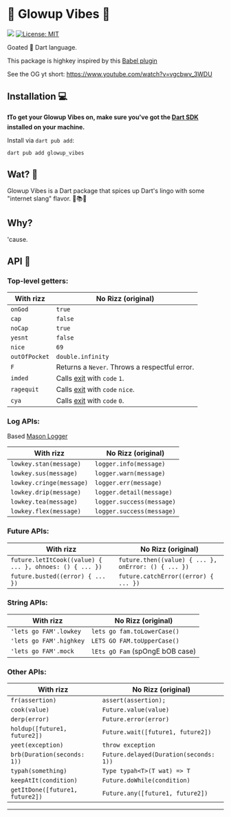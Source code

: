 # 🌟 Glowup Vibes 🌟

<a title="Pub" href="https://pub.dev/packages/glowup_vibes"><img src="https://img.shields.io/pub/v/glowup_vibes.svg?style=popout"/></a>
[![License: MIT][license_badge]][license_link]

Goated 🐐 Dart language.

This package is highkey inspired by this [Babel plugin][babel-silliness]

See the OG yt short: <https://www.youtube.com/watch?v=vgcbwv_3WDU>

## Installation 💻

**❗To get your Glowup Vibes on, make sure you've got the [Dart SDK][dart_install_link] installed
on your machine.**

Install via `dart pub add`:

```sh
dart pub add glowup_vibes
```

## Wat? 🤔

Glowup Vibes is a Dart package that spices up Dart's lingo with some "internet slang" flavor. 🚀📚💬

## Why?

'cause.

## API 📖

### Top-level getters:

| With rizz     | No Rizz (original)                            |
|---------------|-----------------------------------------------|
| `onGod`       | `true`                                        |
| `cap`         | `false`                                       |
| `noCap`       | `true`                                        |
| `yesnt`       | `false`                                       |
| `nice`        | `69`                                          |
| `outOfPocket` | `double.infinity`                             |
| `F`           | Returns a `Never`. Throws a respectful error. |
| `imded`       | Calls [exit][exit] with `code` `1`.           |
| `ragequit`    | Calls [exit][exit] with `code` `nice`.        |
| `cya`         | Calls [exit][exit] with `code` `0`.           |

### Log APIs:

Based [Mason Logger][mason_logger]

| With rizz                | No Rizz (original)        |
|--------------------------|---------------------------|
| `lowkey.stan(message)`   | `logger.info(message)`    |
| `lowkey.sus(message)`    | `logger.warn(message)`    |
| `lowkey.cringe(message)` | `logger.err(message)`     |
| `lowkey.drip(message)`   | `logger.detail(message)`  |
| `lowkey.tea(message)`    | `logger.success(message)` |
| `lowkey.flex(message)`   | `logger.success(message)` |

### Future APIs:

| With rizz                                               | No Rizz (original)                                  |
|---------------------------------------------------------|-----------------------------------------------------|
| `future.letItCook((value) { ... }, ohnoes: () { ... })` | `future.then((value) { ... }, onError: () { ... })` |
| `future.busted((error) { ... })`                        | `future.catchError((error) { ... })`                |

### String APIs:

| With rizz               | No Rizz (original)              |
|-------------------------|---------------------------------|
| `'lets go FAM'.lowkey`  | `lets go fam.toLowerCase()`     |
| `'lets go FAM'.highkey` | `LETS GO FAM.toUpperCase()`     |
| `'lets go FAM'.mock`    | `lEts gO Fam` (spOngE bOB case) |

### Other APIs:

| With rizz                          | No Rizz (original)                           |
|------------------------------------|----------------------------------------------|
| ``` fr(assertion) ```              | ``` assert(assertion); ```                   |
| ``` cook(value) ```                | ``` Future.value(value) ```                  |
| ``` derp(error) ```                | ``` Future.error(error) ```                  |
| ``` holdup([future1, future2]) ``` | ``` Future.wait([future1, future2]) ```      |
| ``` yeet(exception) ```            | ``` throw exception ```                      |
| ``` brb(Duration(seconds: 1)) ```  | ``` Future.delayed(Duration(seconds: 1)) ``` |
| ``` typah(something) ```           | ``` Type typah<T>(T wat) => T ```            |
| ``` keepAtIt(condition) ```           | ``` Future.doWhile(condition) ```            |
| ``` getItDone([future1, future2]) ``` | ``` Future.any([future1, future2]) ```            |


---

[mason_logger]: https://pub.dev/packages/mason_logger
[babel-silliness]: https://github.com/christina-de-martinez/babel-plugin-glowup-vibes
[exit]: https://api.dart.dev/dart-io/exit.html
[dart_install_link]: https://dart.dev/get-dart
[github_actions_link]: https://docs.github.com/en/actions/learn-github-actions
[license_badge]: https://img.shields.io/badge/license-MIT-blue.svg
[license_link]: https://opensource.org/licenses/MIT
[logo_black]: https://raw.githubusercontent.com/VGVentures/very_good_brand/main/styles/README/vgv_logo_black.png#gh-light-mode-only
[logo_white]: https://raw.githubusercontent.com/VGVentures/very_good_brand/main/styles/README/vgv_logo_white.png#gh-dark-mode-only
[mason_link]: https://github.com/felangel/mason
[very_good_analysis_badge]: https://img.shields.io/badge/style-very_good_analysis-B22C89.svg
[very_good_analysis_link]: https://pub.dev/packages/very_good_analysis
[very_good_coverage_link]: https://github.com/marketplace/actions/very-good-coverage
[very_good_ventures_link]: https://verygood.ventures
[very_good_ventures_link_light]: https://verygood.ventures#gh-light-mode-only
[very_good_ventures_link_dark]: https://verygood.ventures#gh-dark-mode-only
[very_good_workflows_link]: https://github.com/VeryGoodOpenSource/very_good_workflows
